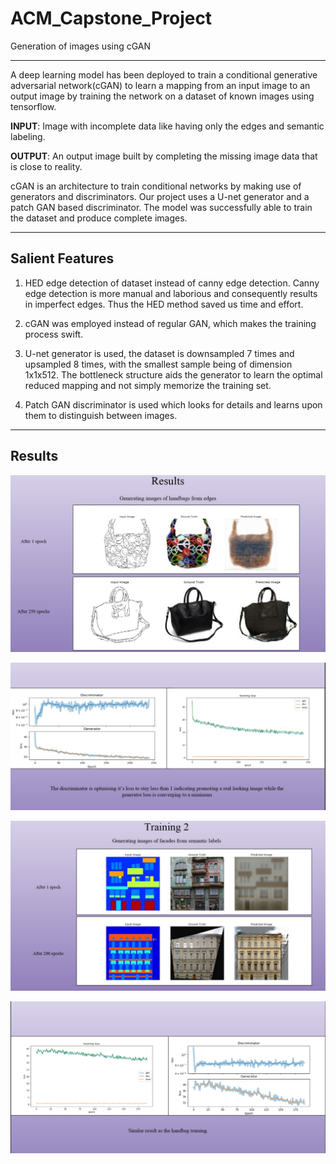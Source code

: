 # ACM_Capstone_Project
Generation of images using cGAN

__________
A deep learning model has been deployed to train a conditional generative
adversarial network(cGAN) to learn a mapping from an input image to an output
image by training the network on a dataset of known images using tensorflow.

**INPUT**: Image with incomplete data like having only the edges and semantic
labeling.

**OUTPUT**: An output image built by completing the missing image data that is
close to reality.

cGAN is an architecture to train conditional networks by making use of generators
and discriminators. Our project uses a U-net generator and a patch GAN based
discriminator. The model was successfully able to train the dataset and produce
complete images.


_______

## Salient Features

1. HED edge detection of dataset instead of canny edge detection. Canny edge
detection is more manual and laborious and consequently results in
imperfect edges. Thus the HED method saved us time and effort.

2. cGAN was employed instead of regular GAN, which makes the training
process swift.

3. U-net generator is used, the dataset is downsampled 7 times and upsampled
8 times, with the smallest sample being of dimension 1x1x512. The bottleneck structure aids the generator to learn the optimal reduced mapping
and not simply memorize the training set.

4. Patch GAN discriminator is used which looks for details and learns upon
them to distinguish between images.


_________

## Results 

![](./Results/1.jpeg)

![](./Results/2.jpeg)

![](./Results/3.jpeg)

![](./Results/4.png)


